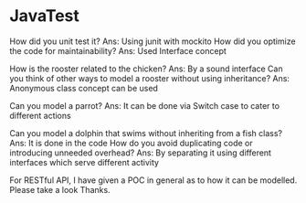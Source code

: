 # JavaTest
How did you unit test it?
Ans: Using junit with mockito
How did you optimize the code for maintainability?
Ans: Used Interface concept

How is the rooster related to the chicken?
Ans: By a sound interface
Can you think of other ways to model a rooster without using inheritance?
Ans: Anonymous class concept can be used 

Can you model a parrot?
Ans: It can be done via Switch case to cater to different actions

Can you model a dolphin that swims without inheriting from a fish class?
Ans: It is done in the code
How do you avoid duplicating code or introducing unneeded overhead?
Ans: By separating it using different interfaces which serve different activity

For RESTful API, I have given a POC in general as to how it can be modelled.
Please take a look
Thanks.
